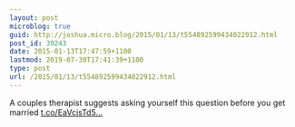 ```yaml
---
layout: post
microblog: true
guid: http://joshua.micro.blog/2015/01/13/t554892599434022912.html
post_id: 39243
date: 2015-01-13T17:47:59+1100
lastmod: 2019-07-30T17:41:39+1100
type: post
url: /2015/01/13/t554892599434022912.html
---
```

A couples therapist suggests asking yourself this question before you get married [t.co/EaVcjsTd5...](http://t.co/EaVcjsTd5p)
